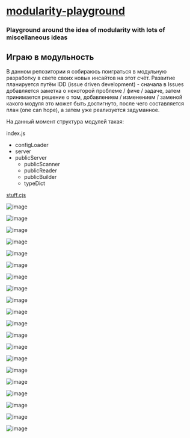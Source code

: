 # [modularity-playground](https://github.com/UniBreakfast/modularity-playground)

### Playground around the idea of modularity with lots of miscellaneous ideas

## Играю в модульность
В данном репозитории я собираюсь поиграться в модульную разработку в свете своих новых инсайтов на этот счёт. Развитие планируется путём IDD (issue driven development) - сначала в Issues добавляется заметка о некоторой проблеме / фиче / задаче, затем принимается решение о том, добавлением / изменением / заменой какого модуля это может быть достигнуто, после чего составляется план (one can hope), а затем уже реализуется задуманное.

На данный момент структура модулей такая:

index.js
- configLoader
- server
- publicServer
  - publicScanner
  - publicReader
  - publicBuilder
  - typeDict

[stuff.cjs](https://gist.github.com/UniBreakfast/0c719583fc8f9a16361ab28136884a43)

![image](https://github.com/user-attachments/assets/c4bf155f-03b4-46f6-b8f1-96db053d7874)

![image](https://github.com/user-attachments/assets/440dc307-68ec-4630-ab27-d9340d3e8527)

![image](https://github.com/user-attachments/assets/52f599bc-f214-433c-9b89-72ca5fdf60bb)

![image](https://github.com/user-attachments/assets/df1aaac8-6f93-437f-ba54-eec27935ec0d)

![image](https://github.com/user-attachments/assets/c15b59f9-2742-42fd-adf7-0cd4a662d7f6)

![image](https://github.com/user-attachments/assets/2c93ece3-59bf-4257-932e-22d7e38cf1ec)

![image](https://github.com/user-attachments/assets/9a1a733c-bd76-4d9e-9b3a-9d6aa14ed406)

![image](https://github.com/user-attachments/assets/4928a865-4a81-40a9-9540-5b82d1d14d80)

![image](https://github.com/user-attachments/assets/134afd52-7bcf-487a-9536-e1f6a7279006)

![image](https://github.com/user-attachments/assets/f56b9125-edb8-493b-84a1-945c3cc01416)

![image](https://github.com/user-attachments/assets/662ac124-5a3a-4c35-b55e-c5307d6eccb2)

![image](https://github.com/user-attachments/assets/05bf8a75-a6bb-4d18-bdc1-2bc6f32c3167)

![image](https://github.com/user-attachments/assets/a9c7ef80-ecfb-4473-9e1b-ed39d9d3ffdc)

![image](https://github.com/user-attachments/assets/59f438f2-7709-495f-b20d-0e4b3f054a78)

![image](https://github.com/user-attachments/assets/00f92ed1-f747-4cb7-ad81-6be952ee77b4)

![image](https://github.com/user-attachments/assets/5ba33781-e5e3-444c-8eae-5e13ea9aa8dd)

![image](https://github.com/user-attachments/assets/52d4ab04-4f17-4524-9481-0a93d98d6ab8)

![image](https://github.com/user-attachments/assets/2eeca236-7eb5-4d95-b9e2-d0c70743579a)

![image](https://github.com/user-attachments/assets/7420c76b-7116-411f-b6c6-6a1b9afce644)

![image](https://github.com/user-attachments/assets/f0c38395-70e0-49a9-8d92-130c0435fdce)


